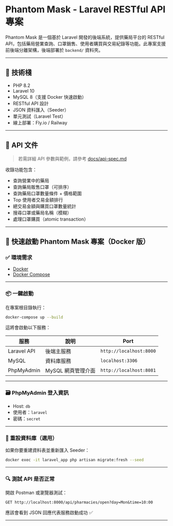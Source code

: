 # Phantom Mask - Laravel RESTful API 專案

Phantom Mask 是一個基於 Laravel 開發的後端系統，提供藥局平台的 RESTful API，包括藥局營業查詢、口罩銷售、使用者購買與交易紀錄等功能。此專案支援前後端分離架構，後端部署於 `backend/` 資料夾。

---

## 🔧 技術棧

- PHP 8.2
- Laravel 10
- MySQL 8（支援 Docker 快速啟動）
- RESTful API 設計
- JSON 資料匯入（Seeder）
- 單元測試（Laravel Test）
- 線上部署：Fly.io / Railway

---
## 📘 API 文件

> 若需詳細 API 參數與範例，請參考 [docs/api-spec.md](docs/api-spec.md)

收錄功能包含：

- 查詢營業中的藥局
- 查詢藥局販售口罩（可排序）
- 查詢藥局口罩數量條件 + 價格範圍
- Top 使用者交易金額排行
- 總交易金額與購買口罩數量統計
- 搜尋口罩或藥局名稱（模糊）
- 處理口罩購買（atomic transaction）

---

## 🚀 快速啟動 Phantom Mask 專案（Docker 版）

### ✅ 環境需求

- [Docker](https://www.docker.com/)
- [Docker Compose](https://docs.docker.com/compose/)

---

### 📦 一鍵啟動

在專案根目錄執行：

```bash
docker-compose up --build
```

這將會啟動以下服務：

| 服務 | 說明 | Port |
|------|------|------|
| Laravel API | 後端主服務 | `http://localhost:8000` |
| MySQL | 資料庫服務 | `localhost:3306` |
| PhpMyAdmin | MySQL 網頁管理介面 | `http://localhost:8081` |

---

### 🗃️ PhpMyAdmin 登入資訊

- Host: `db`
- 使用者：`laravel`
- 密碼：`secret`

---

### 🔄 重設資料庫（選用）

如果你要重建資料表並重新匯入 Seeder：

```bash
docker exec -it laravel_app php artisan migrate:fresh --seed
```

---

### 🔍 測試 API 是否正常

開啟 Postman 或瀏覽器測試：

```http
GET http://localhost:8000/api/pharmacies/open?day=Mon&time=10:00
```

應該會看到 JSON 回應代表服務啟動成功 ✅

---
